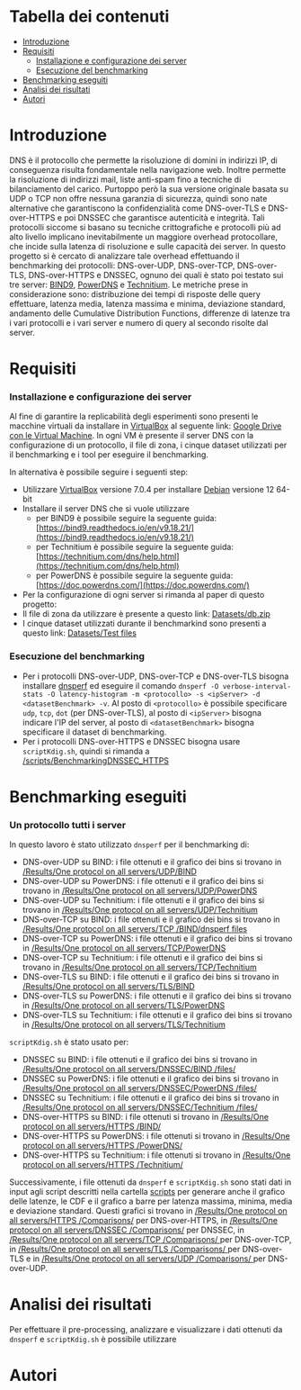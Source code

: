# Tabella dei contenuti
- [Introduzione](https://github.com/mtolkien/Benchmarking-DNS-Server/tree/main#Introduzione)
- [Requisiti](https://github.com/mtolkien/Benchmarking-DNS-Server/tree/main#Requisiti)
  - [Installazione e configurazione dei server](https://github.com/mtolkien/Benchmarking-DNS-Server/tree/main#Installazione-e-configurazione-dei-server)
  - [Esecuzione del benchmarking](https://github.com/mtolkien/Benchmarking-DNS-Server/tree/main#Esecuzione-del-benchmarking)
- [Benchmarking eseguiti](https://github.com/mtolkien/Benchmarking-DNS-Server/tree/main#Benchmarking-eseguiti)  
- [Analisi dei risultati](https://github.com/mtolkien/Benchmarking-DNS-Server/tree/main#Analisi-dei-risultati)
- [Autori](https://github.com/mtolkien/Benchmarking-DNS-Server/tree/main#Autori)
# Introduzione
DNS è il protocollo che permette la risoluzione di domini in indirizzi IP, di conseguenza risulta fondamentale nella navigazione web. Inoltre permette la risoluzione di indirizzi mail, liste anti-spam fino a tecniche di bilanciamento del carico. Purtoppo però la sua versione originale basata su UDP o TCP non offre nessuna garanzia di sicurezza, quindi sono nate alternative che garantiscono la confidenzialità come DNS-over-TLS e DNS-over-HTTPS e poi DNSSEC che garantisce autenticità e integrità. Tali protocolli siccome si basano su tecniche crittografiche e protocolli più ad alto livello implicano inevitabilmente un maggiore overhead protocollare, che incide sulla latenza di risoluzione e sulle capacità dei server.
In questo progetto si è cercato di analizzare tale overhead effettuando il benchmarking dei protocolli: DNS-over-UDP, DNS-over-TCP, DNS-over-TLS, DNS-over-HTTPS e DNSSEC, ognuno dei quali è stato poi testato sui tre server: [BIND9](https://www.isc.org/bind/), [PowerDNS](https://www.powerdns.com/) e [Technitium](https://technitium.com/dns/). Le metriche prese in considerazione sono: distribuzione dei tempi di risposte delle query effettuare, latenza media, latenza massima e minima, deviazione standard, andamento delle Cumulative Distribution Functions, differenze di latenze tra i vari protocolli e i vari server e numero di query al secondo risolte dal server.

# Requisiti 
### Installazione e configurazione dei server
Al fine di garantire la replicabilità degli esperimenti sono presenti le macchine virtuali da installare in [VirtualBox](https://www.virtualbox.org/) al seguente link: [Google Drive con le Virtual Machine](https://drive.google.com/drive/folders/1RAqFOcWnDRnGb0TJHqvzB3Bh9TGvJJyF?usp=sharing). In ogni VM è presente il server DNS con la configurazione di un protocollo, il file di zona, i cinque dataset utilizzati per il benchmarking e i tool per eseguire il benchmarking.

In alternativa è possibile seguire i seguenti step:
- Utilizzare [VirtualBox](https://www.virtualbox.org/) versione 7.0.4 per installare [Debian](https://www.debian.org/distrib/) versione 12 64-bit
- Installare il server DNS che si vuole utilizzare
  - per BIND9 è possibile seguire la seguente guida: [https://bind9.readthedocs.io/en/v9.18.21/](https://bind9.readthedocs.io/en/v9.18.21/)
  - per Technitium è possibile seguire la seguente guida: [https://technitium.com/dns/help.html](https://technitium.com/dns/help.html)
  - per PowerDNS è possibile seguire la seguente guida: [https://doc.powerdns.com/](https://doc.powerdns.com/)
- Per la configurazione di ogni server si rimanda al paper di questo progetto: []()
- Il file di zona da utilizzare è presente a questo link: [Datasets/db.zip](https://github.com/mtolkien/Benchmarking-DNS-Server/blob/main/Datasets/db.zip)
- I cinque dataset utilizzati durante il benchmarkind sono presenti a questo link: [Datasets/Test files](https://github.com/mtolkien/Benchmarking-DNS-Server/tree/main/Datasets/Test%20files)
### Esecuzione del benchmarking  
- Per i protocolli DNS-over-UDP, DNS-over-TCP e DNS-over-TLS bisogna installare [dnsperf](https://github.com/DNS-OARC/dnsperf) ed eseguire il comando `dnsperf -O verbose-interval-stats -O latency-histogram -m <protocollo> -s <ipServer> -d <datasetBenchmark> -v`. Al posto di `<protocollo>` è possibile specificare `udp`, `tcp`, `dot` (per DNS-over-TLS), al posto di `<ipServer>` bisogna indicare l'IP del server, al posto di `<datasetBenchmark>` bisogna specificare il dataset di benchmarking.
- Per i protocolli DNS-over-HTTPS e DNSSEC bisogna usare `scriptKdig.sh`, quindi si rimanda a [/scripts/BenchmarkingDNSSEC_HTTPS](https://github.com/mtolkien/Benchmarking-DNS-Server/tree/main/scripts/BenchmarkingDNSSEC_HTTPS)

# Benchmarking eseguiti
### Un protocollo tutti i server
In questo lavoro è stato utilizzato `dnsperf` per il benchmarking di:
- DNS-over-UDP su BIND: i file ottenuti e il grafico dei bins si trovano in [/Results/One protocol on all servers/UDP/BIND](https://github.com/mtolkien/Benchmarking-DNS-Server/tree/main/Results/One%20protocol%20on%20all%20servers/UDP/BIND)
- DNS-over-UDP su PowerDNS: i file ottenuti e il grafico dei bins si trovano in [/Results/One protocol on all servers/UDP/PowerDNS
](https://github.com/mtolkien/Benchmarking-DNS-Server/tree/main/Results/One%20protocol%20on%20all%20servers/UDP/PowerDNS)
- DNS-over-UDP su Technitium: i file ottenuti e il grafico dei bins si trovano in [/Results/One protocol on all servers/UDP/Technitium
](https://github.com/mtolkien/Benchmarking-DNS-Server/tree/main/Results/One%20protocol%20on%20all%20servers/UDP/Technitium)
- DNS-over-TCP su BIND: i file ottenuti e il grafico dei bins si trovano in [/Results/One protocol on all servers/TCP
/BIND/dnsperf files](https://github.com/mtolkien/Benchmarking-DNS-Server/tree/main/Results/One%20protocol%20on%20all%20servers/TCP/BIND)
- DNS-over-TCP su PowerDNS: i file ottenuti e il grafico dei bins si trovano in [/Results/One protocol on all servers/TCP/PowerDNS](https://github.com/mtolkien/Benchmarking-DNS-Server/tree/main/Results/One%20protocol%20on%20all%20servers/TCP/PowerDNS)
- DNS-over-TCP su Technitium: i file ottenuti e il grafico dei bins si trovano in [/Results/One protocol on all servers/TCP/Technitium](https://github.com/mtolkien/Benchmarking-DNS-Server/tree/main/Results/One%20protocol%20on%20all%20servers/TCP/Technitium)
- DNS-over-TLS su BIND: i file ottenuti e il grafico dei bins si trovano in [/Results/One protocol on all servers/TLS/BIND
](https://github.com/mtolkien/Benchmarking-DNS-Server/tree/main/Results/One%20protocol%20on%20all%20servers/TLS/BIND)
- DNS-over-TLS su PowerDNS: i file ottenuti e il grafico dei bins si trovano in [/Results/One protocol on all servers/TLS/PowerDNS
](https://github.com/mtolkien/Benchmarking-DNS-Server/tree/main/Results/One%20protocol%20on%20all%20servers/TLS/PowerDNS)
- DNS-over-TLS su Technitium: i file ottenuti e il grafico dei bins si trovano in [/Results/One protocol on all servers/TLS/Technitium
](https://github.com/mtolkien/Benchmarking-DNS-Server/tree/main/Results/One%20protocol%20on%20all%20servers/TLS/Technitium)

`scriptKdig.sh` è stato usato per:
- DNSSEC su BIND: i file ottenuti e il grafico dei bins si trovano in [/Results/One protocol on all servers/DNSSEC/BIND
/files/](https://github.com/mtolkien/Benchmarking-DNS-Server/tree/main/Results/One%20protocol%20on%20all%20servers/DNSSEC/BIND/files)
- DNSSEC su PowerDNS: i file ottenuti e il grafico dei bins si trovano in [/Results/One protocol on all servers/DNSSEC/PowerDNS
/files/](https://github.com/mtolkien/Benchmarking-DNS-Server/tree/main/Results/One%20protocol%20on%20all%20servers/DNSSEC/PowerDNS/files)
- DNSSEC su Technitium: i file ottenuti e il grafico dei bins si trovano in [/Results/One protocol on all servers/DNSSEC/Technitium
/files/](https://github.com/mtolkien/Benchmarking-DNS-Server/tree/main/Results/One%20protocol%20on%20all%20servers/DNSSEC/Technitium/files)
- DNS-over-HTTPS su BIND: i file ottenuti si trovano in [/Results/One protocol on all servers/HTTPS
/BIND/](https://github.com/mtolkien/Benchmarking-DNS-Server/tree/main/Results/One%20protocol%20on%20all%20servers/HTTPS/BIND)
- DNS-over-HTTPS su PowerDNS: i file ottenuti si trovano in [/Results/One protocol on all servers/HTTPS
/PowerDNS/](https://github.com/mtolkien/Benchmarking-DNS-Server/tree/main/Results/One%20protocol%20on%20all%20servers/HTTPS/PowerDNS)
- DNS-over-HTTPS su Technitium: i file ottenuti si trovano in [/Results/One protocol on all servers/HTTPS
/Technitium/](https://github.com/mtolkien/Benchmarking-DNS-Server/tree/main/Results/One%20protocol%20on%20all%20servers/HTTPS/Technitium)

Successivamente, i file ottenuti da `dnsperf` e `scriptKdig.sh` sono stati dati in input agli script descritti nella cartella [scripts](https://github.com/mtolkien/Benchmarking-DNS-Server/tree/main/scripts) per generare anche il grafico delle latenze, le CDF e il grafico a barre per latenza massima, minima, media e deviazione standard. Questi grafici si trovano in [/Results/One protocol on all servers/HTTPS
/Comparisons/](https://github.com/mtolkien/Benchmarking-DNS-Server/tree/main/Results/One%20protocol%20on%20all%20servers/HTTPS/Comparisons) per DNS-over-HTTPS, in [/Results/One protocol on all servers/DNSSEC
/Comparisons/](https://github.com/mtolkien/Benchmarking-DNS-Server/tree/main/Results/One%20protocol%20on%20all%20servers/DNSSEC/Comparisons) per DNSSEC, in [/Results/One protocol on all servers/TCP
/Comparisons/
](https://github.com/mtolkien/Benchmarking-DNS-Server/tree/main/Results/One%20protocol%20on%20all%20servers/TCP/Comparisons) per DNS-over-TCP, in [/Results/One protocol on all servers/TLS
/Comparisons/
](https://github.com/mtolkien/Benchmarking-DNS-Server/tree/main/Results/One%20protocol%20on%20all%20servers/TLS/Comparisons) per DNS-over-TLS e in [/Results/One protocol on all servers/UDP
/Comparisons/
](https://github.com/mtolkien/Benchmarking-DNS-Server/tree/main/Results/One%20protocol%20on%20all%20servers/UDP/Comparisons) per DNS-over-UDP.
  
# Analisi dei risultati
Per effettuare il pre-processing, analizzare e visualizzare i dati ottenuti da `dnsperf` e `scriptKdig.sh` è possibile utilizzare

# Autori
